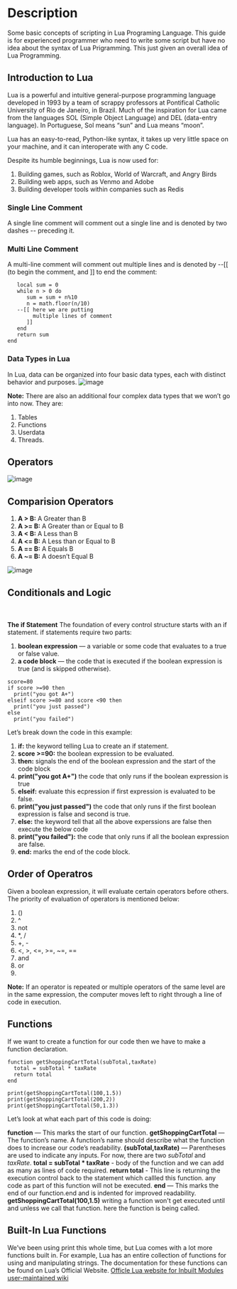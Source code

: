 # Description
Some basic concepts of scripting in Lua Programing Language.
This guide is for experienced programmer who need to write some script but have no idea about the syntax of Lua Prigramming.
This just given an overall idea of Lua Programming.


## Introduction to Lua
Lua is a powerful and intuitive general-purpose programming language developed in 1993 by a team of scrappy professors at Pontifical Catholic University of Rio de Janeiro, in Brazil. Much of the inspiration for Lua came from the languages SOL (Simple Object Language) and DEL (data-entry language). In Portuguese, Sol means “sun” and Lua means “moon”.

Lua has an easy-to-read, Python-like syntax, it takes up very little space on your machine, and it can interoperate with any C code.

Despite its humble beginnings, Lua is now used for:
1. Building games, such as Roblox, World of Warcraft, and Angry Birds
2. Building web apps, such as Venmo and Adobe
3. Building developer tools within companies such as Redis

### Single Line Comment
A single line comment will comment out a single line and is denoted by two dashes -- preceding it.

### Multi Line Comment
A multi-line comment will comment out multiple lines and is denoted by --[[ (to begin the comment, and ]] to end the comment:
  ``` function sumdigits(n) -- here we are putting a sinle line comment
     local sum = 0
     while n > 0 do
        sum = sum + n%10
        n = math.floor(n/10)
     --[[ here we are putting
          multiple lines of comment
        ]]
     end
     return sum
  end
```
### Data Types in Lua
In Lua, data can be organized into four basic data types, each with distinct behavior and purposes.
![image](https://github.com/manzar2525/Lua/assets/107947502/1a8423b1-ee17-4d0c-b9ef-95dc2946d640)


**Note:** There are also an additional four complex data types that we won’t go into now. They are: 
1.  Tables
2.  Functions
3.  Userdata
4.  Threads.


## Operators

![image](https://github.com/manzar2525/Lua/assets/107947502/1d7f74cc-e0c3-460e-b88f-e5f7fdfa5707)



## Comparision Operators
1. **A > B:** A Greater than B
2. **A >= B:** A Greater than or Equal to B
3. **A < B:** A Less than B
4. **A <= B:** A Less than or Equal to B
5. **A == B:** A Equals B
6. **A ~= B:** A doesn’t Equal B

![image](https://github.com/manzar2525/Lua/assets/107947502/0b05dc5d-2e16-4eaf-b2f4-baf564a13c96)

## Conditionals and Logic
<br></br>
**The if Statement**
The foundation of every control structure starts with an if statement. 
if statements require two parts:
1. **boolean expression** — a variable or some code that evaluates to a true or false value.
2. **a code block** — the code that is executed if the boolean expression is true (and is skipped otherwise).

```
score=80
if score >=90 then
  print("you got A+")
elseif score >=80 and score <90 then
  print("you just passed")
else
  print("you failed")
```
Let’s break down the code in this example:<br>

1. **if:** the keyword telling Lua to create an if statement.
2. **score >=90:** the boolean expression to be evaluated.
3. **then:** signals the end of the boolean expression and the start of the code block
4. **print("you got A+")** the code that only runs if the boolean expression is true
5. **elseif:** evaluate this ecpression if first expression is evaluated to be false.
6. **print("you just passed")** the code that only runs if the first boolean expression is false and second is true.
7. **else:** the keyword tell that all the above experssions are false then execute the below code
8. **print("you failed"):** the code that only runs if all the boolean expression are false.
9. **end:** marks the end of the code block.

## Order of Operatros

Given a boolean expression, it will evaluate certain operators before others. 
The priority of evaluation of operators is mentioned below:
1. ()
2. ^
3. not
4. *, /
5. +, -
6. <, >, <=, >=, ~=, ==
7. and
8. or
9. <br>
**Note:** If an operator is repeated or multiple operators of the same level are in the same expression, the computer moves left to right through a line of code in execution.


## Functions

If we want to create a function for our code then we have to make a function declaration.
```
function getShoppingCartTotal(subTotal,taxRate)
  total = subTotal * taxRate
  return total
end

print(getShoppingCartTotal(100,1.5))
print(getShoppingCartTotal(200,2))
print(getShoppingCartTotal(50,1.3))
```
Let’s look at what each part of this code is doing:

**function** — This marks the start of our function.
**getShoppingCartTotal** — The function’s name. A function’s name should describe what the function does to increase our code’s readability.
**(subTotal,taxRate)** — Parentheses are used to indicate any inputs. For now, there are two *subTotal* and *taxRate*.
**total = subTotal * taxRate** - body of the function and we can add as many as lines of code required.
 **return total** - This line is returning the execution control back to the statement which callled this function. any code as part of this function will not be executed.
**end** — This marks the end of our function.end and is indented for improved readability.
**getShoppingCartTotal(100,1.5)** writing a function won't get executed until and unless we call that function. here the function is being called.

## Built-In Lua Functions
We’ve been using print this whole time, but Lua comes with a lot more functions built in. 
For example, Lua has an entire collection of functions for using and manipulating strings. The documentation for these functions can be found on Lua’s Official Website. 
[Officle Lua website for Inbuilt Modules](http://lua-users.org/wiki/StringLibraryTutorial)
[user-maintained wiki](http://lua-users.org/wiki/TutorialDirectory)

